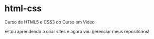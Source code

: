 # html-css
 Curso de HTML5 e CSS3 do Curso em Vídeo

Estou aprendendo a criar sites e agora vou gerenciar meus repositórios!
